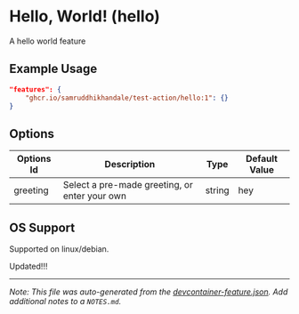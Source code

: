 
# Hello, World! (hello)

A hello world feature

## Example Usage

```json
"features": {
    "ghcr.io/samruddhikhandale/test-action/hello:1": {}
}
```

## Options

| Options Id | Description | Type | Default Value |
|-----|-----|-----|-----|
| greeting | Select a pre-made greeting, or enter your own | string | hey |

## OS Support

Supported on linux/debian.

Updated!!! 

---

_Note: This file was auto-generated from the [devcontainer-feature.json](https://github.com/samruddhikhandale/test-action/blob/main/src/hello/devcontainer-feature.json).  Add additional notes to a `NOTES.md`._
